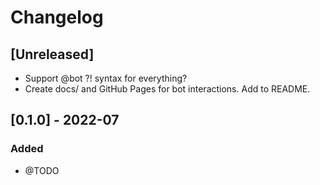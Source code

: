 
# Changelog

## [Unreleased]

- Support @bot <command>?! syntax for everything?
- Create docs/ and GitHub Pages for bot interactions. Add to README.

## [0.1.0] - 2022-07

### Added

- @TODO
